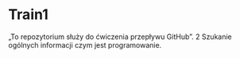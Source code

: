 # Train1
„To repozytorium służy do ćwiczenia przepływu GitHub”. 2
Szukanie ogólnych informacji czym jest programowanie. 
